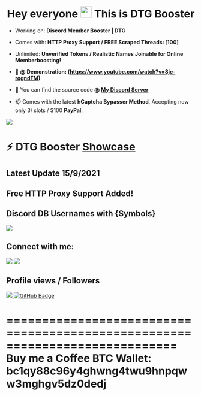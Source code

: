 


<h1 align="center">Hey everyone <img src="https://raw.githubusercontent.com/MartinHeinz/MartinHeinz/master/wave.gif" width="30px"> This is DTG Booster </h1>




- Working on: **Discord Member Booster | DTG**
- Comes with: **HTTP Proxy Support / FREE Scraped Threads: [100]**
- Unlimited: **Unverified Tokens / Realistic Names Joinable for Online Memberboosting!**

- 🚀 **@ Demonstration: (https://www.youtube.com/watch?v=8je-rogndFM)**
- 🚀 You can find the source code  **@ [My Discord Server](https://discord.link/200IQ)**

- 📫 Comes with the latest **hCaptcha Bypasser Method**, Accepting now only 3/ slots / $100 **PayPal**.





<p align="left"> 
    <a href="https://www.youtube.com/watch?v=8je-rogndFM" target="_blank"> <img src="https://i.imgur.com/DJZ9H00.gif"/> </a> 



 #  ⚡ DTG Booster **[Showcase](https://www.youtube.com/watch?v=o8cF6JRD70Y&t=5s)**
 ## **Latest Update** 15/9/2021 
 ## **Free HTTP Proxy Support Added!**
 ## **Discord DB Usernames with {Symbols}**
<p align="left"> 
    <a href="https://www.youtube.com/watch?v=8je-rogndFM" target="_blank"> <img src="https://i.imgur.com/s3XSFoc.png"/> </a> 

<p align="left">




## **Connect with me:**
<a href = "https://www.instagram.com/destruction.jpg/"><img src="https://img.icons8.com/fluent/48/000000/instagram-new.png"/></a>
<a href = "https://www.youtube.com/channel/UCRLIU8XNvGarVRu18XBCtqQ"><img src="https://img.icons8.com/color/48/000000/youtube-play.png"/></a>

</p>

##  **Profile views / Followers**
<a href="https://github.com/Meghna-DAS/github-profile-views-counter">
    <img src="https://komarev.com/ghpvc/?username=24host">
</a>
<a href="https://github.com/24host?tab=followers"><img src="https://img.shields.io/github/followers/24host?label=Followers&style=social" alt="GitHub Badge"></a>


============================================================================
Buy me a Coffee BTC Wallet: bc1qy88c96y4ghwng4twu9hnpqww3mghgv5dz0dedj
============================================================================
